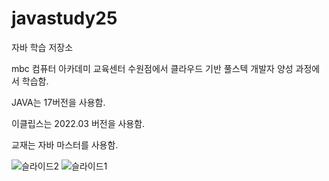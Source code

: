 # javastudy25
자바 학습 저장소

mbc 컴퓨터 아카데미 교육센터 수원점에서 클라우드 기반 풀스텍 개발자 양성 과정에서 학습함.

JAVA는 17버전을 사용함.

이클립스는 2022.03 버전을 사용함.

교재는 자바 마스터를 사용함.


![슬라이드2](https://github.com/user-attachments/assets/6cd1ce3a-349f-42ef-81b2-11f8507d5e66)
![슬라이드1](https://github.com/user-attachments/assets/61bd72d3-8942-469d-8c66-b9ab13f7c1e2)

